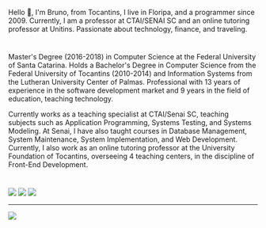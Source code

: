 Hello 👋, I'm Bruno, from Tocantins, I live in Floripa, and a programmer since 2009. Currently, I am a professor at CTAI/SENAI SC and an online tutoring professor at Unitins. Passionate about technology, finance, and traveling.

# 
Master's Degree (2016-2018) in Computer Science at the Federal University of Santa Catarina. Holds a Bachelor's Degree in Computer Science from the Federal University of Tocantins (2010-2014) and Information Systems from the Lutheran University Center of Palmas. Professional with 13 years of experience in the software development market and 9 years in the field of education, teaching technology. 

Currently works as a teaching specialist at CTAI/Senai SC, teaching subjects such as Application Programming, Systems Testing, and Systems Modeling. At Senai, I have also taught courses in Database Management, System Maintenance, System Implementation, and Web Development. Currently, I also work as an online tutoring professor at the University Foundation of Tocantins, overseeing 4 teaching centers, in the discipline of Front-End Development.

# 
![](https://github-readme-stats.vercel.app/api?username=brunobandeiraf&theme=default&hide_border=false&include_all_commits=false&count_private=false)
![](https://github-readme-streak-stats.herokuapp.com/?user=brunobandeiraf&theme=default&hide_border=false)
![](https://github-readme-stats.vercel.app/api/top-langs/?username=brunobandeiraf&theme=default&hide_border=false&include_all_commits=false&count_private=false&layout=compact)

---
[![](https://visitcount.itsvg.in/api?id=brunobandeiraf&icon=0&color=12)](https://visitcount.itsvg.in)

<!-- Proudly created with GPRM ( https://gprm.itsvg.in ) -->
